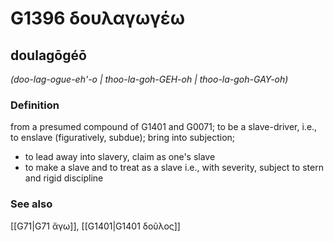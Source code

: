 # G1396 δουλαγωγέω

## doulagōgéō

_(doo-lag-ogue-eh'-o | thoo-la-goh-GEH-oh | thoo-la-goh-GAY-oh)_

### Definition

from a presumed compound of G1401 and G0071; to be a slave-driver, i.e., to enslave (figuratively, subdue); bring into subjection; 

- to lead away into slavery, claim as one's slave
- to make a slave and to treat as a slave i.e., with severity, subject to stern and rigid discipline

### See also

[[G71|G71 ἄγω]], [[G1401|G1401 δοῦλος]]
